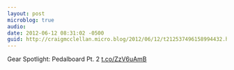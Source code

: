```yaml
---
layout: post
microblog: true
audio: 
date: 2012-06-12 08:31:02 -0500
guid: http://craigmcclellan.micro.blog/2012/06/12/t212537496158994432.html
---
```

Gear Spotlight: Pedalboard Pt. 2 [t.co/ZzV6uAmB](http://t.co/ZzV6uAmB)
